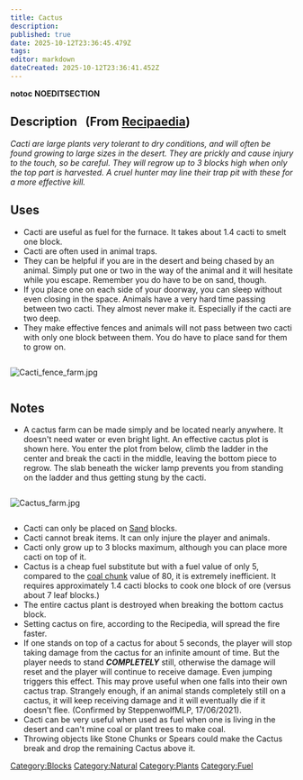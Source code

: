 ```yaml
---
title: Cactus
description: 
published: true
date: 2025-10-12T23:36:45.479Z
tags: 
editor: markdown
dateCreated: 2025-10-12T23:36:41.452Z
---
```


__notoc__ __NOEDITSECTION__

## Description   (From [Recipaedia](Recipaedia "wikilink"))

*Cacti are large plants very tolerant to dry conditions, and will often
be found growing to large sizes in the desert. They are prickly and
cause injury to the touch, so be careful. They will regrow up to 3
blocks high when only the top part is harvested. A cruel hunter may line
their trap pit with these for a more effective kill.*

## Uses

  - Cacti are useful as fuel for the furnace. It takes about 1.4 cacti
    to smelt one block.
  - Cacti are often used in animal traps.
  - They can be helpful if you are in the desert and being chased by an
    animal. Simply put one or two in the way of the animal and it will
    hesitate while you escape. Remember you do have to be on sand,
    though.
  - If you place one on each side of your doorway, you can sleep without
    even closing in the space. Animals have a very hard time passing
    between two cacti. They almost never make it. Especially if the
    cacti are two deep. 
  - They make effective fences and animals will not pass between two
    cacti with only one block between them. You do have to place sand
    for them to grow on.

<div style="overflow: hidden">

![Cacti_fence_farm.jpg](Cacti_fence_farm.jpg "Cacti_fence_farm.jpg")

</div>

## Notes

  - A cactus farm can be made simply and be located nearly anywhere. It
    doesn't need water or even bright light. An effective cactus plot is
    shown here. You enter the plot from below, climb the ladder in the
    center and break the cacti in the middle, leaving the bottom piece
    to regrow. The slab beneath the wicker lamp prevents you from
    standing on the ladder and thus getting stung by the cacti.

<div style="overflow: hidden">

![Cactus_farm.jpg](Cactus_farm.jpg "Cactus_farm.jpg")

</div>

  - Cacti can only be placed on [Sand](Sand "wikilink") blocks.
  - Cacti cannot break items. It can only injure the player and animals.
  - Cacti only grow up to 3 blocks maximum, although you can place more
    cacti on top of it.
  - Cactus is a cheap fuel substitute but with a fuel value of only 5,
    compared to the [coal chunk](Coal_Chunk "wikilink") value of 80, it
    is extremely inefficient. It requires approximately 1.4 cacti blocks
    to cook one block of ore (versus about 7 leaf blocks.)
  - The entire cactus plant is destroyed when breaking the bottom cactus
    block.
  - Setting cactus on fire, according to the Recipedia, will spread the
    fire faster.
  - If one stands on top of a cactus for about 5 seconds, the player
    will stop taking damage from the cactus for an infinite amount of
    time. But the player needs to stand ***COMPLETELY*** still,
    otherwise the damage will reset and the player will continue to
    receive damage. Even jumping triggers this effect. This may prove
    useful when one falls into their own cactus trap. Strangely enough,
    if an animal stands completely still on a cactus, it will keep
    receiving damage and it will eventually die if it doesn't flee.
    (Confirmed by SteppenwolfMLP, 17/06/2021).
  - Cacti can be very useful when used as fuel when one is living in the
    desert and can't mine coal or plant trees to make coal.
  - Throwing objects like Stone Chunks or Spears could make the Cactus
    break and drop the remaining Cactus above it.

[Category:Blocks](Category:Blocks "wikilink")
[Category:Natural](Category:Natural "wikilink")
[Category:Plants](Category:Plants "wikilink")
[Category:Fuel](Category:Fuel "wikilink")